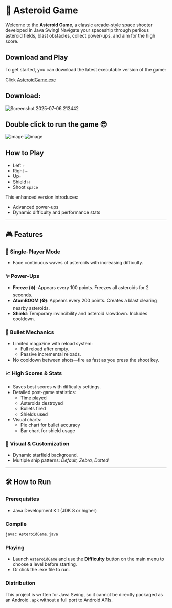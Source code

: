 # 🚀 Asteroid Game

Welcome to the **Asteroid Game**, a classic arcade-style space shooter developed in Java Swing! Navigate your spaceship through perilous asteroid fields, blast obstacles, collect power-ups, and aim for the high score.

## Download and Play

To get started, you can download the latest executable version of the game:

Click [AsteroidGame.exe](AsteroidGame-ver-2.exe)

## Download:
![Screenshot 2025-07-06 212442](https://github.com/user-attachments/assets/b27ebf2b-89bd-4977-8fc0-8a67dbd90cbe)

## Double click to run the game 😎

![image](https://github.com/user-attachments/assets/bd62caad-2b2e-4358-87f7-cce1c54dcb0f)
![image](https://github.com/user-attachments/assets/4ac77496-7109-4940-be21-4932106e7c6c)

## How to Play
- Left `←`
- Right `→`
- Up`↑`
- Shield `H`
- Shoot `space`

This enhanced version introduces:
- Advanced power-ups
- Dynamic difficulty and performance stats

---

## 🎮 Features

### 🔹 Single-Player Mode
- Face continuous waves of asteroids with increasing difficulty.

### ✨ Power-Ups
- **Freeze (❄️)**: Appears every 100 points. Freezes all asteroids for 2 seconds.
- **AtomBOOM (☢️)**: Appears every 200 points. Creates a blast clearing nearby asteroids.
- **Shield**: Temporary invincibility and asteroid slowdown. Includes cooldown.

### 🔫 Bullet Mechanics
- Limited magazine with reload system:
  - Full reload after empty.
  - Passive incremental reloads.
- No cooldown between shots—fire as fast as you press the shoot key.

### 📈 High Scores & Stats
- Saves best scores with difficulty settings.
- Detailed post-game statistics:
  - Time played
  - Asteroids destroyed
  - Bullets fired
  - Shields used
- Visual charts:
  - Pie chart for bullet accuracy
  - Bar chart for shield usage

### 🎨 Visual & Customization
- Dynamic starfield background.
- Multiple ship patterns: *Default, Zebra, Dotted*

---

## 🛠️ How to Run

### Prerequisites
- Java Development Kit (JDK 8 or higher)

### Compile
```bash
javac AsteroidGame.java
```
### Playing
- Launch `AsteroidGame` and use the **Difficulty** button on the main menu to choose a level before starting.
- Or click the .exe file to run.

### Distribution
This project is written for Java Swing, so it cannot be directly packaged as an Android `.apk` without a full port to Android APIs.

